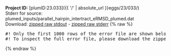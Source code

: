 **Project ID:** [plumID:23.033]({{ '/' | absolute_url }}eggs/23/033/)  
Stderr for source:  plumed_inputs/parallel_hairpin_intertract_eRMSD_plumed.dat   
Download: [zipped raw stdout](parallel_hairpin_intertract_eRMSD_plumed.dat.plumed_master.stdout.txt.zip) - [zipped raw stderr](parallel_hairpin_intertract_eRMSD_plumed.dat.plumed_master.stderr.txt.zip) 
{% raw %}
<pre>
#! Only the first 1000 rows of the error file are shown below
#! To inspect the full error file, please download the zipped raw stderr file above
</pre>
{% endraw %}
